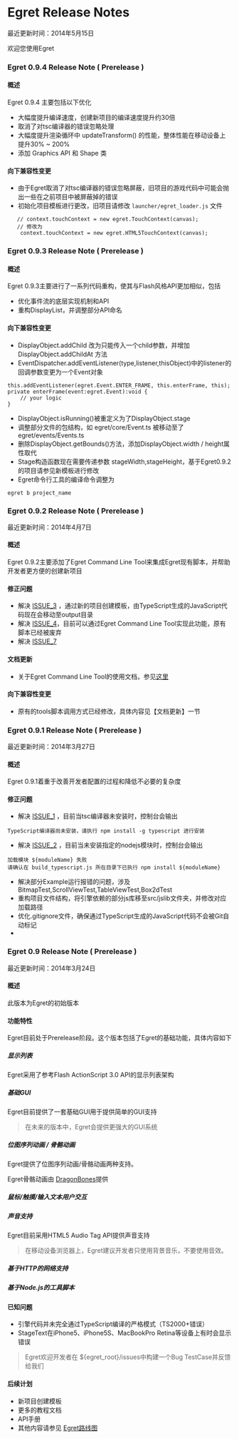 Egret Release Notes
===============================

最近更新时间：2014年5月15日

欢迎您使用Egret

### Egret 0.9.4 Release Note ( Prerelease )

#### 概述
Egret 0.9.4 主要包括以下优化
* 大幅度提升编译速度，创建新项目的编译速度提升约30倍
* 取消了对tsc编译器的错误忽略处理
* 大幅度提升渲染循环中 updateTransform() 的性能，整体性能在移动设备上提升30% ~ 200%
* 添加 Graphics API 和 Shape 类



#### 向下兼容性变更

* 由于Egret取消了对tsc编译器的错误忽略屏蔽，旧项目的游戏代码中可能会抛出一些在之前项目中被屏蔽掉的错误
* 初始化项目模板进行更改，旧项目请修改 ```launcher/egret_loader.js``` 文件

```
   // context.touchContext = new egret.TouchContext(canvas);
   // 修改为
    context.touchContext = new egret.HTML5TouchContext(canvas);

```



### Egret 0.9.3 Release Note ( Prerelease )

#### 概述
Egret 0.9.3主要进行了一系列代码重构，使其与Flash风格API更加相似，包括
* 优化事件流的底层实现机制和API
* 重构DisplayList，并调整部分API命名



#### 向下兼容性变更

* DisplayObject.addChild 改为只能传入一个child参数，并增加 DisplayObject.addChildAt 方法
* EventDispatcher.addEventListener(type,listener,thisObject)中的listener的回调参数变更为一个Event对象

```
this.addEventListener(egret.Event.ENTER_FRAME, this.enterFrame, this);
private enterFrame(event:egret.Event):void {
    // your logic
}
```
* DisplayObject.isRunning()被重定义为了DisplayObject.stage
* 调整部分文件的包结构，如 egret/core/Event.ts 被移动至了 egret/events/Events.ts
* 删除DisplayObject.getBounds()方法，添加DisplayObject.width / height属性取代
* Stage构造函数现在需要传递参数 stageWidth,stageHeight，基于Egret0.9.2的项目请参见新模板进行修改
* Egret命令行工具的编译命令调整为

```
egret b project_name
```


### Egret 0.9.2 Release Note ( Prerelease )

最近更新时间：2014年4月7日

#### 概述
Egret 0.9.2主要添加了Egret Command Line Tool来集成Egret现有脚本，并帮助开发者更方便的创建新项目

#### 修正问题
* 解决 [ISSUE_3](https://github.com/egret-team/egret/issues/3) ，通过新的项目创建模板，由TypeScript生成的JavaScript代码现在会移动至output目录
* 解决 [ISSUE_4](https://github.com/egret-team/egret/issues/4)，目前可以通过Egret Command Line Tool实现此功能，原有脚本已经被废弃
* 解决 [ISSUE_7](https://github.com/egret-team/egret/issues/7)

#### 文档更新
* 关于Egret Command Line Tool的使用文档，参见[这里](/tools/README.md)

#### 向下兼容性变更

* 原有的tools脚本调用方式已经修改，具体内容见【文档更新】一节


### Egret 0.9.1 Release Note ( Prerelease )

最近更新时间：2014年3月27日

#### 概述
Egret 0.9.1着重于改善开发者配置的过程和降低不必要的复杂度

#### 修正问题
* 解决 [ISSUE_1](https://github.com/egret-team/egret/issues/1) ，目前当tsc编译器未安装时，控制台会输出
```
TypeScript编译器尚未安装，请执行 npm install -g typescript 进行安装
```
* 解决 [ISSUE_2](https://github.com/egret-team/egret/issues/2) ，目前当未安装指定的nodejs模块时，控制台会输出
```
加载模块 ${moduleName} 失败
请确认在 build_typescript.js 所在目录下已执行 npm install ${moduleName}
```

* 解决部分Example运行报错的问题，涉及 BitmapTest,ScrollViewTest,TableViewTest,Box2dTest
* 重构项目文件结构，将引擎依赖的部分js库移至src/jslib文件夹，并修改对应加载路径
* 优化.gitignore文件，确保通过TypeScript生成的JavaScript代码不会被Git自动标记
*



### Egret 0.9 Release Note ( Prerelease )

最近更新时间：2014年3月24日

#### 概述
此版本为Egret的初始版本

#### 功能特性

Egret目前处于Prerelease阶段。这个版本包括了Egret的基础功能，具体内容如下


##### 显示列表

Egret采用了参考Flash ActionScript 3.0 API的显示列表架构

##### 基础GUI

Egret目前提供了一套基础GUI用于提供简单的GUI支持

> 在未来的版本中，Egret会提供更强大的GUI系统

##### 位图序列动画 / 骨骼动画

Egret提供了位图序列动画/骨骼动画两种支持。

Egret骨骼动画由 [DragonBones](dragonbones.github.io)提供

##### 鼠标/触摸/输入文本用户交互

##### 声音支持

Egret目前采用HTML5 Audio Tag API提供声音支持

> 在移动设备浏览器上，Egret建议开发者只使用背景音乐，不要使用音效。

##### 基于HTTP的网络支持

##### 基于Node.js的工具脚本


#### 已知问题
* 引擎代码并未完全通过TypeScript编译的严格模式（TS2000+错误）
* StageText在iPhone5、iPhone5S、MacBookPro Retina等设备上有时会显示错误

> Egret欢迎开发者在 ${egret_root}/issues中构建一个Bug TestCase并反馈给我们


#### 后续计划
* 新项目创建模板
* 更多的教程文档
* API手册
* 其他内容请参见 [Egret路线图](http://www.egret-labs.org/wp-content/uploads/2014/03/egret_roadmap_new.png)
